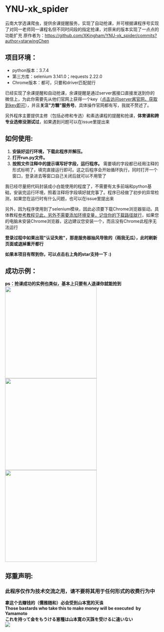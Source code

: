 # YNU-xk_spider
云南大学选课爬虫，提供余课提醒服务，实现了自动抢课，并可根据课程序号实现了对同一老师同一课程名但不同时间段的指定抢课，对原来的版本实现了一点点的功能扩充
原作者为：https://github.com/XKingham/YNU-xk_spider/commits?author=starwingChen

## 项目环境：
* python版本：3.7.4
* 第三方库：selenium 3.141.0；requests 2.22.0 
* Chrome版本：都可，只要和driver匹配就行

已经实现了余课提醒和自动抢课，余课提醒是通过server酱接口直接发送到你的微信上，为此你需要先从他们官网上获得一个key（[点击访问server酱官网，获取到key即可](http://sc.ftqq.com/3.version)），并且**关注"方糖"服务号**。具体操作官网都有写，我就不赘述了。

另外程序主要提供主修（包括必修和专选）和素选课程的提醒和抢课，**体育课和跨专业选修没测试过**，如果遇到问题可以在issue里提出来  
  
  
## 如何使用:
1. **安装好运行环境，下载此程序并解压。**
2. **打开run.py文件。** 
3. **按照文件注释中的提示填写好字段，运行程序。**
需要填的字段都已经用注释的形式标明了，填完直接运行即可。这之后程序会开始循环执行，同时打开一个窗口，登录进去等窗口自己关闭后就可以不用管了  

我已经尽量把代码封装成小白能使用的程度了，不需要有太多前端和python基础，安装完运行环境，照着注释将字段填好就完事了。程序已经做了初步的异常检测，如果您在运行时有什么问题，也可以在issue里提出来

另外，因为程序使用到了selenium模块，因此必须要下载Chrome浏览器驱动。具体教程[参考教程见此，另外不需要添加环境变量，记住你的下载路径就行](https://jingyan.baidu.com/article/f7ff0bfcdd89ed2e27bb1379.html)，如果您的电脑未安装Chrome浏览器，这边建议您安装一个，而且没有Chrome此程序无法运行

**登录过程中如果出现"认证失败"，那是服务器抽风导致的（雨我无瓜），此时刷新页面或退掉重开都行**  

**如果本项目有帮到你，可以点击右上角的star支持一下 :)**

## 成功示例：
**ps：抢课成功的实例也类似，基本上只要有人退课你就能抢到**
<img src="./resource/res1.png" height="300"><img src="./resource/res2.jpg" height="300">
<img src="./resource/res3.jpg" height="300">

## 郑重声明:
### 此程序仅作为技术交流之用，请不要将其用于任何形式的收费行为中  

**拿这个去赚钱的（儒雅随和）必会受到山本宽的天诛  
Those bastards who take this to make money will be executed  by Yamamoto  
これを持って金をもうける崽種は山本寛の天誅を受けるに違いない**  
![](./resource/rysh.jpg)





